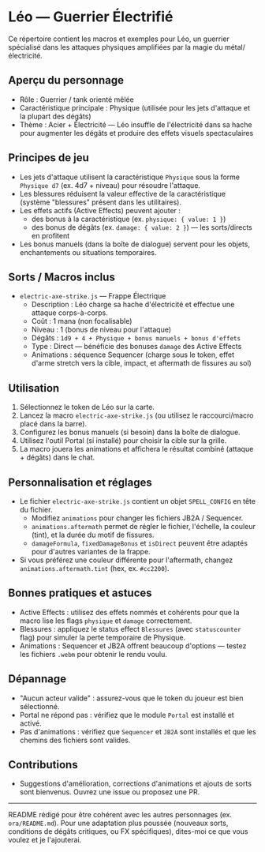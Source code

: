 # Léo — Guerrier Électrifié

Ce répertoire contient les macros et exemples pour Léo, un guerrier spécialisé dans les attaques physiques amplifiées par la magie du métal/électricité.

## Aperçu du personnage

- Rôle : Guerrier / tank orienté mêlée
- Caractéristique principale : Physique (utilisée pour les jets d'attaque et la plupart des dégâts)
- Thème : Acier + Électricité — Léo insuffle de l'électricité dans sa hache pour augmenter les dégâts et produire des effets visuels spectaculaires

## Principes de jeu

- Les jets d'attaque utilisent la caractéristique `Physique` sous la forme `Physique d7` (ex. 4d7 + niveau) pour résoudre l'attaque.
- Les blessures réduisent la valeur effective de la caractéristique (système "blessures" présent dans les utilitaires).
- Les effets actifs (Active Effects) peuvent ajouter :
  - des bonus à la caractéristique (ex. `physique: { value: 1 }`)
  - des bonus de dégâts (ex. `damage: { value: 2 }`) — les sorts/directs en profitent
- Les bonus manuels (dans la boîte de dialogue) servent pour les objets, enchantements ou situations temporaires.

## Sorts / Macros inclus

- `electric-axe-strike.js` — Frappe Électrique
  - Description : Léo charge sa hache d'électricité et effectue une attaque corps-à-corps.
  - Coût : 1 mana (non focalisable)
  - Niveau : 1 (bonus de niveau pour l'attaque)
  - Dégâts : `1d9 + 4 + Physique + bonus manuels + bonus d'effets`
  - Type : Direct — bénéficie des bonuses `damage` des Active Effects
  - Animations : séquence Sequencer (charge sous le token, effet d'arme stretch vers la cible, impact, et aftermath de fissures au sol)

## Utilisation

1. Sélectionnez le token de Léo sur la carte.
2. Lancez la macro `electric-axe-strike.js` (ou utilisez le raccourci/macro placé dans la barre).
3. Configurez les bonus manuels (si besoin) dans la boîte de dialogue.
4. Utilisez l'outil Portal (si installé) pour choisir la cible sur la grille.
5. La macro jouera les animations et affichera le résultat combiné (attaque + dégâts) dans le chat.

## Personnalisation et réglages

- Le fichier `electric-axe-strike.js` contient un objet `SPELL_CONFIG` en tête du fichier.
  - Modifiez `animations` pour changer les fichiers JB2A / Sequencer.
  - `animations.aftermath` permet de régler le fichier, l'échelle, la couleur (tint), et la durée du motif de fissures.
  - `damageFormula`, `fixedDamageBonus` et `isDirect` peuvent être adaptés pour d'autres variantes de la frappe.
- Si vous préférez une couleur différente pour l'aftermath, changez `animations.aftermath.tint` (hex, ex. `#cc2200`).

## Bonnes pratiques et astuces

- Active Effects : utilisez des effets nommés et cohérents pour que la macro lise les flags `physique` et `damage` correctement.
- Blessures : appliquez le status effect `Blessures` (avec `statuscounter` flag) pour simuler la perte temporaire de Physique.
- Animations : Sequencer et JB2A offrent beaucoup d'options — testez les fichiers `.webm` pour obtenir le rendu voulu.

## Dépannage

- "Aucun acteur valide" : assurez-vous que le token du joueur est bien sélectionné.
- Portal ne répond pas : vérifiez que le module `Portal` est installé et activé.
- Pas d'animations : vérifiez que `Sequencer` et `JB2A` sont installés et que les chemins des fichiers sont valides.

## Contributions

- Suggestions d'amélioration, corrections d'animations et ajouts de sorts sont bienvenus. Ouvrez une issue ou proposez une PR.

---

README rédigé pour être cohérent avec les autres personnages (ex. `ora/README.md`). Pour une adaptation plus poussée (nouveaux sorts, conditions de dégâts critiques, ou FX spécifiques), dites-moi ce que vous voulez et je l'ajouterai.
